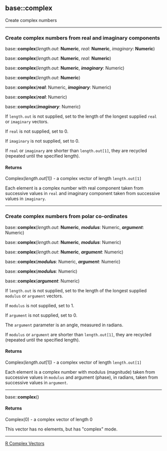 ## base::complex

Create complex numbers

---
### Create complex numbers from real and imaginary components

base::**complex**(*length.out*: **Numeric**, *real*: **Numeric**, *imaginary*: **Numeric**)

base::**complex**(*length.out*: **Numeric**, *real*: **Numeric**)

base::**complex**(*length.out*: **Numeric**, ***imaginary***: Numeric)

base::**complex**(*length.out*: **Numeric**)

base::**complex**(***real***: Numeric, ***imaginary***: Numeric)

base::**complex**(***real***: Numeric)

base::**complex**(***imaginary***: Numeric)


If `length.out` is not supplied, set to the length of the longest supplied `real` or `imaginary` vectors.

If `real` is not supplied, set to 0.

If `imaginary` is not supplied, set to 0.

If `real` or `imaginary` are shorter than `length.out[1]`, they are recycled (repeated until the specified length).

#### Returns
Complex(*length.out*[1]) - a complex vector of length `length.out[1]`

Each element is a complex number with real component taken from successive values in `real` and imaginary component taken from successive values in `imaginary`.

---
### Create complex numbers from polar co-ordinates

base::**complex**(*length.out*: **Numeric**, ***modulus***: Numeric, ***argument***: Numeric)

base::**complex**(*length.out*: **Numeric**, ***modulus***: Numeric)

base::**complex**(*length.out*: **Numeric**, ***argument***: Numeric)

base::**complex**(***modulus***: Numeric, ***argument***: Numeric)

base::**complex**(***modulus***: Numeric)

base::**complex**(***argument***: Numeric)

If `length.out` is not supplied, set to the length of the longest supplied `modulus` or `argument` vectors.

If `modulus` is not supplied, set to 1.

If `argument` is not supplied, set to 0.

The `argument` parameter is an angle, measured in radians.

If `modulus` or `argument` are shorter than `length.out[1]`, they are recycled (repeated until the specified length).

#### Returns
Complex(*length.out*[1]) - a complex vector of length `length.out[1]`

Each element is a complex number with modulus (magnitude) taken from successive values in `modulus` and argument (phase), in radians, taken from successive values in `argument`.

---

base::**complex**()

#### Returns
Complex(0) - a complex vector of length 0

This vector has no elements, but has "complex" mode.

---


[R Complex Vectors](http://stat.ethz.ch/R-manual/R-devel/library/base/html/complex.html)


